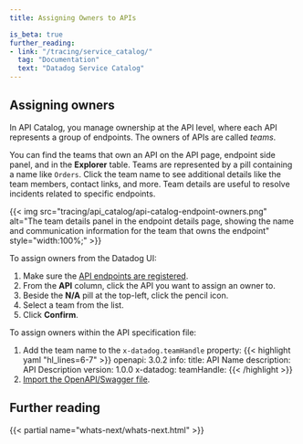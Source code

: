 ```yaml
---
title: Assigning Owners to APIs

is_beta: true
further_reading:
- link: "/tracing/service_catalog/"
  tag: "Documentation"
  text: "Datadog Service Catalog"
---
```


<!-- image TKTK -->

## Assigning owners

In API Catalog, you manage ownership at the API level, where each API represents a group of endpoints. The owners of APIs are called *teams*.

You can find the teams that own an API on the API page, endpoint side panel, and in the **Explorer** table. Teams are represented by a pill containing a name like `Orders`. Click the team name to see additional details like the team members, contact links, and more. Team details are useful to resolve incidents related to specific endpoints.

{{< img src="tracing/api_catalog/api-catalog-endpoint-owners.png" alt="The team details panel in the endpoint details page, showing the name and communication information for the team that owns the endpoint" style="width:100%;" >}}

To assign owners from the Datadog UI:

1. Make sure the [API endpoints are registered][1].
2. From the **API** column, click the API you want to assign an owner to.
3. Beside the **N/A** pill at the top-left, click the pencil icon.
4. Select a team from the list.
5. Click **Confirm**.

To assign owners within the API specification file:

1. Add the team name to the `x-datadog.teamHandle` property:
   {{< highlight yaml "hl_lines=6-7" >}}
openapi: 3.0.2
info:
 title: API Name
 description: API Description
 version: 1.0.0
x-datadog:
 teamHandle: <dd-team>
{{< /highlight >}}
2. [Import the OpenAPI/Swagger file][2].

<!--## Assess monitoring gaps TKTK -->

## Further reading

{{< partial name="whats-next/whats-next.html" >}}

[1]: /api_catalog/add_entries/
[2]: /api_catalog/add_entries/#import-openapiswagger-file
